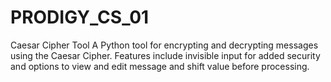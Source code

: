 # PRODIGY_CS_01
Caesar Cipher Tool A Python tool for encrypting and decrypting messages using the Caesar Cipher. Features include invisible input for added security and options to view and edit message and shift value before processing.
